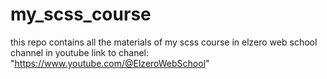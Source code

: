 # my_scss_course
this repo contains all the materials of my scss course in elzero web school channel in youtube 
link to chanel: "https://www.youtube.com/@ElzeroWebSchool"
